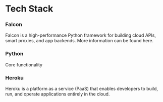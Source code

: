 <H1> Tech Stack </H1>


<H3> Falcon </H3>
Falcon is a high-performance Python framework for building cloud APIs, smart proxies, and app backends. More information can be found here.

<H3> Python </H3>

Core functionality

<H3> Heroku </H3>

Heroku is a platform as a service (PaaS) that enables developers to build, run, and operate applications entirely in the cloud.
